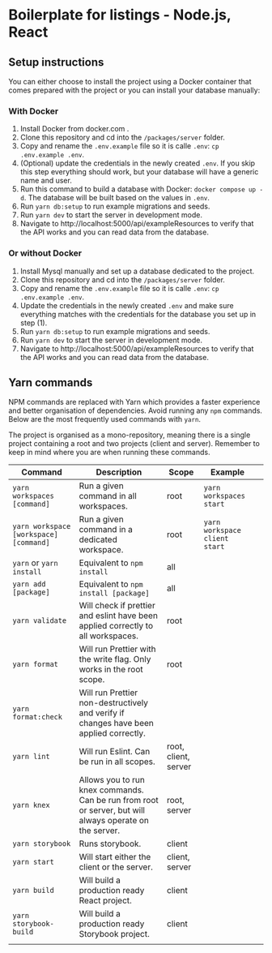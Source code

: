 # Boilerplate for listings - Node.js, React

## Setup instructions

You can either choose to install the project using a Docker container that comes prepared with the project or you can install your database manually:

### With Docker

1. Install Docker from docker.com .
2. Clone this repository and cd into the `/packages/server` folder.
3. Copy and rename the `.env.example` file so it is calle `.env`: `cp .env.example .env`.
4. (Optional) update the credentials in the newly created `.env`. If you skip this step everything should work, but your database will have a generic name and user.
5. Run this command to build a database with Docker: `docker compose up -d`. The database will be built based on the values in `.env`.
6. Run `yarn db:setup` to run example migrations and seeds.
7. Run `yarn dev` to start the server in development mode.
8. Navigate to http://localhost:5000/api/exampleResources to verify that the API works and you can read data from the database.

### Or without Docker

1. Install Mysql manually and set up a database dedicated to the project.
2. Clone this repository and cd into the `/packages/server` folder.
3. Copy and rename the `.env.example` file so it is calle `.env`: `cp .env.example .env`.
4. Update the credentials in the newly created `.env` and make sure everything matches with the credentials for the database you set up in step (1).
5. Run `yarn db:setup` to run example migrations and seeds.
6. Run `yarn dev` to start the server in development mode.
7. Navigate to http://localhost:5000/api/exampleResources to verify that the API works and you can read data from the database.

## Yarn commands

NPM commands are replaced with Yarn which provides a faster experience and better organisation of dependencies. Avoid running any `npm` commands. Below are the most frequently used commands with `yarn`.

The project is organised as a mono-repository, meaning there is a single project containing a root and two projects (client and server). Remember to keep in mind where you are when running these commands.

| Command                                | Description                                                                                             | Scope                | Example                       |     |
| -------------------------------------- | ------------------------------------------------------------------------------------------------------- | -------------------- | ----------------------------- | --- |
| `yarn workspaces [command]`            | Run a given command in all workspaces.                                                                  | root                 | `yarn workspaces start`       |     |
| `yarn workspace [workspace] [command]` | Run a given command in a dedicated workspace.                                                           | root                 | `yarn workspace client start` |     |
| `yarn` or `yarn install`               | Equivalent to `npm install`                                                                             | all                  |                               |     |
| `yarn add [package]`                   | Equivalent to `npm install [package]`                                                                   | all                  |                               |     |
| `yarn validate`                        | Will check if prettier and eslint have been applied correctly to all workspaces.                        | root                 |                               |     |
| `yarn format`                          | Will run Prettier with the write flag. Only works in the root scope.                                    | root                 |                               |     |
| `yarn format:check`                    | Will run Prettier non-destructively and verify if changes have been applied correctly.                  |                      |                               |     |
| `yarn lint`                            | Will run Eslint. Can be run in all scopes.                                                              | root, client, server |                               |     |
| `yarn knex`                            | Allows you to run knex commands. Can be run from root or server, but will always operate on the server. | root, server         |                               |     |
| `yarn storybook`                       | Runs storybook.                                                                                         | client               |                               |     |
| `yarn start`                           | Will start either the client or the server.                                                             | client, server       |                               |     |
| `yarn build`                           | Will build a production ready React project.                                                            | client               |                               |     |
| `yarn storybook-build`                 | Will build a production ready Storybook project.                                                        | client               |                               |     |
|                                        |                                                                                                         |                      |                               |     |
